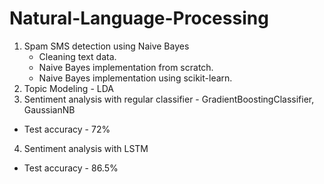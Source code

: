 # Natural-Language-Processing
1. Spam SMS detection using Naive Bayes
   * Cleaning text data.
   *  Naive Bayes implementation from scratch.
   * Naive Bayes implementation using scikit-learn.
2. Topic Modeling - LDA 
3. Sentiment analysis with regular classifier - GradientBoostingClassifier, GaussianNB 
  * Test accuracy - 72% 
4. Sentiment analysis with LSTM
  * Test accuracy - 86.5% 
